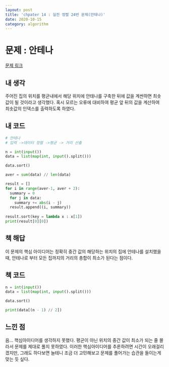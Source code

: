 ```yaml
---
layout: post
title: 'chpater 14 : 실전 정렬 24번 문제(안테나)'
date: 2020-10-15
category: algorithm
---
```

# 문제 : 안테나
[문제 링크](thhps://acmicpc.net/problem/18310)

## 내 생각
주어진 집의 위치를 평균내에서 해당 위치에 안태나를 구축한 뒤에 값을 계싼하면 최솟값이 될 것이라고 생각했다. 혹시 모르는 오류에 대비하여 평균 앞 뒤의 값을 계산하여 최솟값의 인덱스를 출력하도록 하였다.   

## 내 코드
```python
# 안테나
# 입력 ->데이터 정렬 ->평균 -> 거리 산출

n = int(input())
data = list(map(int, input().split()))

data.sort()

aver = sum(data) // len(data)

result = []
for i in range(aver-1, aver + 2):
  summary = 0
  for j in data:
    summary += abs(i - j)
  result.append((i, summary))
  
result.sort(key = lambda x : x[1])
print(result[0][0])
```
## 책 해답
이 문제의 핵심 아이디어는 정확히 중간 값의 해당하는 위치의 집에 안테나를 설치했을 때, 안테나로 부터 모든 집까지의 거리의 총합이 최소가 된다는 점이다.

## 책 코드
```python
n = int(input())
data = list(map(int, input().split()))

data.sort()

print(data[(n - 1) // 2])
```
## 느낀 점
음... 핵심아이디어를 생각하지 못했다. 평균이 아닌 위치의 중간 값이 최소가 되는 줄 몰라서 문제를 제대로 풀지 못하였다. 이러한 핵심아이디어를 추론하려면 시간이 오래걸리겠지만, 그래도 하다보면 늘테니 조금 더 고민해보고 문제를 풀어가는 습관을 들이는게 맞는 듯 싶다.
